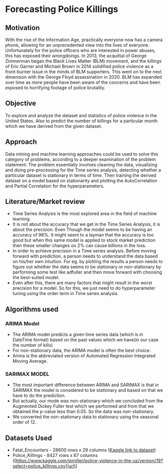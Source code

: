 # Forecasting Police Killings

## Motivation
With the rise of the Information Age, practically everyone now has a camera phone, allowing for an unprecedented view into the lives of everyone. Unfortunately for the police officers who are interested in power abuses, this has exposed their wrongdoings. In 2013, the acquittal of George Zimmerman began the Black Lives Matter (BLM) movement, and the killings of Eric Garner and Michael Brown in 2014 solidified police violence as a front-burner issue in the minds of BLM supporters. This went on to the next dimension with the George Floyd assassination in 2020. BLM has expanded over time as more people have been aware of the concerns and have been exposed to horrifying footage of police brutality.

## Objective

To explore and analyze the dataset and statistics of police violence in the United States. Also to predict the number of killings for a particular month which we have derived from the given dataset.

## Approach

Data mining and machine learning approaches could be used to solve this category of problems, according to a deeper examination of the problem statement. The problem essentially involves cleaning the data, visualizing and doing pre-processing for the Time series analysis, detecting whether a particular dataset is stationary in terms of time. Then training the derived dataset on a model based on stationarity and plotting the AutoCorrelation and Partial Correlation for the hyperparameters.

## Literature/Market review

- Time Series Analysis is the most explored area in the field of machine learning.
- It is not about the accuracy that we get in the Time Series Analysis, it is about the precision. Even Though the model seems to be having an accuracy of 98%. It might seem to a layman that the accuracy is too good but when this same model is applied to stock market prediction then these smaller changes on 2% can cause billions in the loss. 
- In order to achieve precision in a Time series analysis. Before moving forward with prediction,  a person needs to understand the data based on his/her own intuition. For eg. by plotting the results a person needs to figure out whether the data seems to be stationary or non-stationary by performing some test like adfuller and then move forward with choosing the best-suited model.
- Even after this, there are many factors that might result in the worst precision for a model. So for this, we just need to do hyperparameter tuning using the order term in Time series analysis.

## Algorithms used

### ARIMA Model

- The ARIMA model predicts a given time series data (which is in DateTime format) based on the past values which we have(in our case the number of kills) 
- For non-stationary data, the ARIMA model is often the best choice.
- Arima is the abbreviated version of Automated Regression Integrated Moving Average.

### SARIMAX MODEL

- The most important difference between ARIMA and SARIMAX is that in SARIMAX the model is considered to be stationary and based on that we have to do the prediction.
- But actually, our mode was non-stationary which we concluded from the Augmented Dickey Fuller test which we performed and from that we obtained the p-value less than 0.05. So the data was non-stationary.
- We converted the non-stationary data to stationary using the seasonal order of 12.

## Datasets Used

- Fatal_Encounters - 28600 rows x 29 columns ([Kaggle link to dataset](https://www.kaggle.com/jpmiller/police-violence-in-the-us?select=fatal_encounters_dot_org.csv))
- Police_Killings - 8427 rows x 67 columns 
([https://www.kaggle.com/jpmiller/police-violence-in-the-us/version/19?select=police_killings.csv](url))




 
